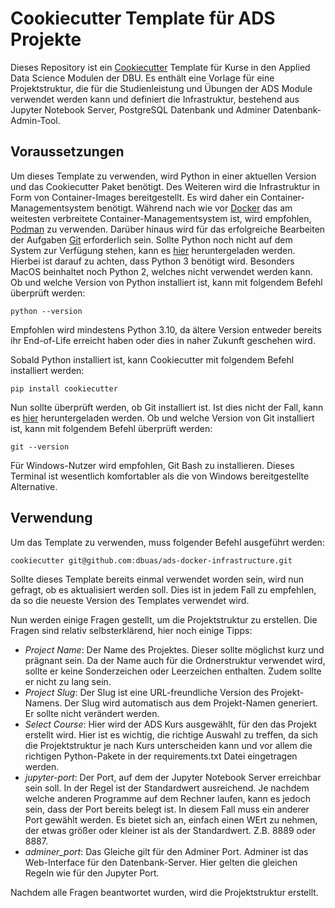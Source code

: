 # Cookiecutter Template für ADS Projekte

Dieses Repository ist ein [Cookiecutter](https://cookiecutter.readthedocs.io/en/1.7.2/) Template für Kurse 
in den Applied Data Science Modulen der DBU. Es enthält eine Vorlage für eine Projektstruktur, die für
die Studienleistung und Übungen der ADS Module verwendet werden kann und definiert die Infrastruktur, bestehend aus
Jupyter Notebook Server, PostgreSQL Datenbank und Adminer Datenbank-Admin-Tool.

## Voraussetzungen

Um dieses Template zu verwenden, wird Python in einer aktuellen Version und das Cookiecutter Paket benötigt. Des Weiteren
wird die Infrastruktur in Form von Container-Images bereitgestellt. Es wird daher ein Container-Managementsystem benötigt. 
Während nach wie vor [Docker](https://www.docker.com) das am weitesten verbreitete Container-Managementsystem ist, 
wird empfohlen, [Podman](https://podman.io/) zu verwenden.
Darüber hinaus wird für das erfolgreiche Bearbeiten der Aufgaben [Git](https://git-scm.com) erforderlich sein.
Sollte Python noch nicht auf dem System zur Verfügung stehen, kann es [hier](https://www.python.org/downloads/) 
heruntergeladen werden. 
Hierbei ist darauf zu achten, dass Python 3 benötigt wird. Besonders MacOS beinhaltet noch Python 2, welches
nicht verwendet werden kann. Ob und welche Version von Python installiert ist, kann mit folgendem Befehl überprüft
werden:

```shell
python --version
```

Empfohlen wird mindestens Python 3.10, da ältere Version entweder bereits ihr End-of-Life erreicht haben oder dies
in naher Zukunft geschehen wird.

Sobald Python installiert ist, kann Cookiecutter mit folgendem Befehl installiert werden:

```shell
pip install cookiecutter
```

Nun sollte überprüft werden, ob Git installiert ist. Ist dies nicht der Fall, kann es [hier](https://git-scm.com/downloads)
heruntergeladen werden. Ob und welche Version von Git installiert ist, kann mit folgendem Befehl überprüft werden:

```shell
git --version
```

Für Windows-Nutzer wird empfohlen, Git Bash zu installieren. Dieses Terminal ist wesentlich komfortabler als die von
Windows bereitgestellte Alternative.

## Verwendung

Um das Template zu verwenden, muss folgender Befehl ausgeführt werden:

```shell
cookiecutter git@github.com:dbuas/ads-docker-infrastructure.git
```

Sollte dieses Template bereits einmal verwendet worden sein, wird nun gefragt, ob es aktualisiert werden soll. Dies ist
in jedem Fall zu empfehlen, da so die neueste Version des Templates verwendet wird.

Nun werden einige Fragen gestellt, um die Projektstruktur zu erstellen. Die Fragen sind relativ selbsterklärend, hier
noch einige Tipps:

- *Project Name*: Der Name des Projektes. Dieser sollte möglichst kurz und prägnant sein. Da der Name auch für die
  Ordnerstruktur verwendet wird, sollte er keine Sonderzeichen oder Leerzeichen enthalten. Zudem sollte er nicht zu lang sein.
- *Project Slug*: Der Slug ist eine URL-freundliche Version des Projekt-Namens. Der Slug wird automatisch aus dem
  Projekt-Namen generiert. Er sollte nicht verändert werden.
- *Select Course*: Hier wird der ADS Kurs ausgewählt, für den das Projekt erstellt wird. Hier ist es wichtig, die richtige
  Auswahl zu treffen, da sich die Projektstruktur je nach Kurs unterscheiden kann und vor allem die richtigen Python-Pakete 
  in der requirements.txt Datei eingetragen werden.
- *jupyter-port*: Der Port, auf dem der Jupyter Notebook Server erreichbar sein soll. In der Regel ist der Standardwert
  ausreichend. Je nachdem welche anderen Programme auf dem Rechner laufen, kann es jedoch sein, dass der Port bereits 
  belegt ist. In diesem Fall muss ein anderer Port gewählt werden. Es bietet sich an, einfach einen WErt zu nehmen, der etwas größer 
  oder kleiner ist als der Standardwert. Z.B. 8889 oder 8887.
- *adminer_port*: Das Gleiche gilt für den Adminer Port. Adminer ist das Web-Interface für den Datenbank-Server. Hier gelten die
  gleichen Regeln wie für den Jupyter Port.

Nachdem alle Fragen beantwortet wurden, wird die Projektstruktur erstellt.
